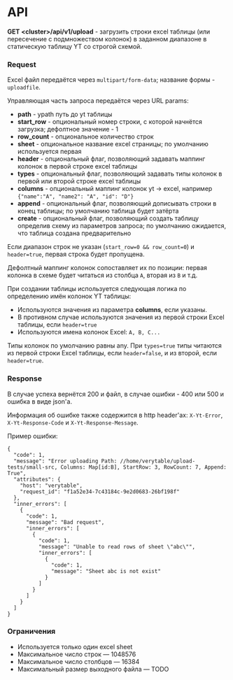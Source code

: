 # API

**GET \<cluster\>/api/v1/upload** - загрузить строки excel таблицы (или пересечение с подмножеством колонок)
в заданном диапазоне в статическую таблицу YT со строгой схемой.

### Request

Excel файл передаётся через `multipart/form-data`; название формы - `uploadfile`.

Управляющая часть запроса передаётся через URL params:
* **path** - ypath путь до yt таблицы
* **start_row** - опциональный номер строки, с которой начнётся загрузка; дефолтное значение - 1
* **row_count** - опциональное количество строк
* **sheet** - опциональное название excel страницы; по умолчанию используется первая
* **header** - опциональный флаг, позволяющий задавать маппинг колонок в первой строке excel таблицы
* **types** - опциональный флаг, позволяющий задавать типы колонок в первой или второй строке excel таблицы
* **columns** - опциональный маппинг колонок yt -> excel, например `{"name":"A", "name2": "A", "id": "D"}`
* **append** - опциональный флаг, позволяющий дописывать строки в конец таблицы; по умолчанию таблица будет затёрта
* **create** - опциональный флаг, позволяющий создать таблицу определив схему из параметров запроса; по умолчанию ожидается, что таблица создана предварительно

Если диапазон строк не указан (`start_row=0 && row_count=0`) и `header=true`, первая строка будет пропущена.

Дефолтный маппинг колонок сопоставляет их по позиции: первая колонка в схеме будет читаться из столбца `A`, вторая из `B` и т.д.

При создании таблицы используется следующая логика по определению имён колонок YT таблицы:
* Используются значения из параметра **columns**, если указаны.
* В противном случае используются значения из первой строки Excel таблицы, если `header=true`
* Используются имена колонок Excel: `A, B, C...`

Типы колонок по умолчанию равны any.
При `types=true` типы читаются из первой строки Excel таблицы, если `header=false`, и из второй, если `header=true`.

### Response

В случае успеха вернётся 200 и файл, в случае ошибки - 400 или 500 и ошибка в виде json'а.

Информация об ошибке также содержится в http header'ах: `X-Yt-Error`, `X-Yt-Response-Code` и `X-Yt-Response-Message`.

Пример ошибки:
```
{
  "code": 1,
  "message": "Error uploading Path: //home/verytable/upload-tests/small-src, Columns: Map[id:B], StartRow: 3, RowCount: 7, Append: True",
  "attributes": {
    "host": "verytable",
    "request_id": "f1a52e34-7c43184c-9e2d0683-26bf198f"
  },
  "inner_errors": [
    {
      "code": 1,
      "message": "Bad request",
      "inner_errors": [
        {
          "code": 1,
          "message": "Unable to read rows of sheet \"abc\"",
          "inner_errors": [
            {
              "code": 1,
              "message": "Sheet abc is not exist"
            }
          ]
        }
      ]
    }
  ]
}
```

### Ограничения

* Используется только один excel sheet
* Максимальное число строк — 1048576
* Максимальное число столбцов — 16384
* Максимальный размер выходного файла — TODO
